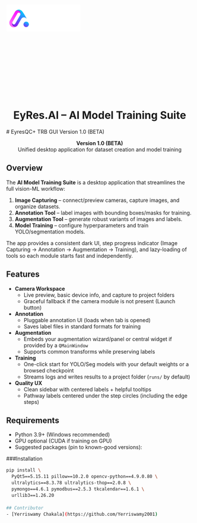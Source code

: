 <div>
  <img src="Media/LOGO-02.png" alt="Logo" width="200" align="center"/>
</div>
<br/>
<br/>
<br/>
<br/>
<br/>
<br/>
<br/>
<br/>
<br/>
<br/>
<h1 align="center">EyRes.AI – AI Model Training Suite</h1>
# EyresQC+ TRB GUI Version 1.0 (BETA)
<p align="center">
  <b>Version 1.0 (BETA)</b><br>
  Unified desktop application for dataset creation and model training
</p>

## Overview

The **AI Model Training Suite** is a desktop application that streamlines the full vision-ML workflow:

1. **Image Capturing** – connect/preview cameras, capture images, and organize datasets.  
2. **Annotation Tool** – label images with bounding boxes/masks for training.  
3. **Augmentation Tool** – generate robust variants of images and labels.  
4. **Model Training** – configure hyperparameters and train YOLO/segmentation models.

The app provides a consistent dark UI, step progress indicator (Image Capturing → Annotation → Augmentation → Training), and lazy-loading of tools so each module starts fast and independently.

## Features


- **Camera Workspace**
  - Live preview, basic device info, and capture to project folders
  - Graceful fallback if the camera module is not present (Launch button)
- **Annotation**
  - Pluggable annotation UI (loads when tab is opened)
  - Saves label files in standard formats for training
- **Augmentation**
  - Embeds your augmentation wizard/panel or central widget if provided by a `QMainWindow`
  - Supports common transforms while preserving labels
- **Training**
  - One-click start for YOLO/Seg models with your default weights or a browsed checkpoint
  - Streams logs and writes results to a project folder (`runs/` by default)
- **Quality UX**
  - Clean sidebar with centered labels + helpful tooltips
  - Pathway labels centered under the step circles (including the edge steps)



## Requirements

- Python 3.9+ (Windows recommended)
- GPU optional (CUDA if training on GPU)
- Suggested packages (pin to known-good versions):

###Installation

```bash
pip install \
  PyQt5==5.15.11 pillow==10.2.0 opencv-python==4.9.0.80 \
  ultralytics==8.3.78 ultralytics-thop==2.0.8 \
  pymongo==4.6.1 pymodbus==2.5.3 tkcalendar==1.6.1 \
  urllib3==1.26.20

## Contributor
- [Yerriswamy Chakala](https://github.com/Yerriswamy2001)

















